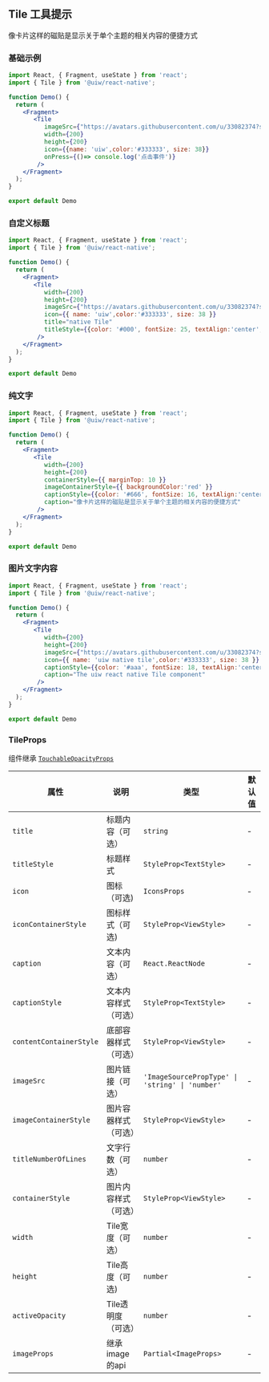 Tile 工具提示
---

像卡片这样的磁贴是显示关于单个主题的相关内容的便捷方式

<!-- ![](https://user-images.githubusercontent.com/57083007/146733959-2fc5e22b-b4a8-4c82-96c7-88e8e4a43f4d.png) -->
<!--rehype:style=zoom: 33%;float: right; margin-left: 15px;-->

### 基础示例

```jsx mdx:preview&background=#bebebe29
import React, { Fragment, useState } from 'react';
import { Tile } from '@uiw/react-native';

function Demo() {
  return (
    <Fragment>
       <Tile
          imageSrc={"https://avatars.githubusercontent.com/u/33082374?s=200&v=4"}
          width={200}
          height={200}
          icon={{name: 'uiw',color:'#333333', size: 38}}
          onPress={()=> console.log('点击事件')}
        />
    </Fragment>
  );
}

export default Demo
```

### 自定义标题

```jsx mdx:preview&background=#bebebe29
import React, { Fragment, useState } from 'react';
import { Tile } from '@uiw/react-native';

function Demo() {
  return (
    <Fragment>
       <Tile
          width={200}
          height={200}
          imageSrc={"https://avatars.githubusercontent.com/u/33082374?s=200&v=4"}
          icon={{ name: 'uiw',color:'#333333', size: 38 }}
          title="native Tile"
          titleStyle={{color: '#000', fontSize: 25, textAlign:'center', paddingTop: 150}}
        />
    </Fragment>
  );
}

export default Demo
```

### 纯文字
```jsx mdx:preview&background=#bebebe29
import React, { Fragment, useState } from 'react';
import { Tile } from '@uiw/react-native';

function Demo() {
  return (
    <Fragment>
       <Tile
          width={200}
          height={200}
          containerStyle={{ marginTop: 10 }}
          imageContainerStyle={{ backgroundColor:'red' }}
          captionStyle={{color: '#666', fontSize: 16, textAlign:'center',paddingHorizontal: 20}}
          caption="像卡片这样的磁贴是显示关于单个主题的相关内容的便捷方式"
        />
    </Fragment>
  );
}

export default Demo
```

### 图片文字内容
```jsx mdx:preview&background=#bebebe29
import React, { Fragment, useState } from 'react';
import { Tile } from '@uiw/react-native';

function Demo() {
  return (
    <Fragment>
       <Tile
          width={200}
          height={200}
          imageSrc={"https://avatars.githubusercontent.com/u/33082374?s=200&v=4"}
          icon={{ name: 'uiw native tile',color:'#333333', size: 38 }}
          captionStyle={{color: '#aaa', fontSize: 18, textAlign:'center' }}
          caption="The uiw react native Tile component"
        />
    </Fragment>
  );
}

export default Demo
```

### TileProps

组件继承 [`TouchableOpacityProps`](https://facebook.github.io/react-native/docs/touchableopacity#docsNav)

| 属性 | 说明 | 类型 | 默认值 |
| --- | --- | --- | --- |
| `title` | 标题内容（可选）| `string` | - |
| `titleStyle` | 标题样式 | `StyleProp<TextStyle> `| - |
| `icon` | 图标（可选) | `IconsProps` | - |
| `iconContainerStyle` | 图标样式（可选) | `StyleProp<ViewStyle>` | - |
| `caption` | 文本内容（可选） | `React.ReactNode` | - |
| `captionStyle` | 文本内容样式（可选）| `StyleProp<TextStyle>` | - |
| `contentContainerStyle` | 底部容器样式（可选） | `StyleProp<ViewStyle>` | - |
| `imageSrc` | 图片链接（可选） | `'ImageSourcePropType' \| 'string' \| 'number'` | - |
| `imageContainerStyle` | 图片容器样式（可选） | `StyleProp<ViewStyle>` | - |
| `titleNumberOfLines` | 文字行数（可选）| `number` | - |
| `containerStyle` | 图片内容样式（可选） | `StyleProp<ViewStyle>` | - |
| `width` | Tile宽度（可选） | `number` | - |
| `height` | Tile高度（可选) | `number` | - |
| `activeOpacity` | Tile透明度（可选） | `number` | - |
| `imageProps` | 继承image的api | `Partial<ImageProps>` | - |
